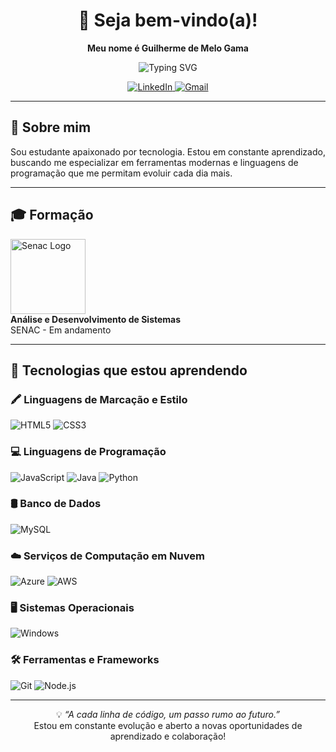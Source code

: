 <h1 align="center">👋 Seja bem-vindo(a)!</h1>

<p align="center">
  <strong>Meu nome é Guilherme de Melo Gama</strong>
</p>

<p align="center">
    <img src="https://readme-typing-svg.demolab.com?font=Fira+Code&pause=1000&color=22D3EE&center=true&vCenter=true&width=435&lines=Profissional+em+Formação;Entusiasta+por+Tecnologia;Comprometido+com+o+Aprendizado" alt="Typing SVG" />
  </p>

<p align="center">
  <a href="https://www.linkedin.com/in/guilherme-gama-455317379/" target="_blank">
    <img src="https://img.shields.io/badge/LinkedIn-0077B5?style=for-the-badge&logo=linkedin&logoColor=white" alt="LinkedIn">
  </a>
  <a href="mailto:guilhermegama978@gmail.com">
    <img src="https://img.shields.io/badge/Gmail-333333?style=for-the-badge&logo=gmail&logoColor=red" alt="Gmail">
  </a>
</p>

---

## 🚀 Sobre mim

Sou estudante apaixonado por tecnologia. Estou em constante aprendizado, buscando me especializar em ferramentas modernas e linguagens de programação que me permitam evoluir cada dia mais.

---
## 🎓 Formação

<p align="left">
  <img src="https://logodownload.org/wp-content/uploads/2014/10/senac-logo-1-1.png" width="120px" alt="Senac Logo">
  <br>
  <strong>Análise e Desenvolvimento de Sistemas</strong>
  <br>
  SENAC - Em andamento
</p>

---

## 🧠 Tecnologias que estou aprendendo

### 🖍️ Linguagens de Marcação e Estilo

![HTML5](https://img.shields.io/badge/HTML5-E34F26?style=for-the-badge&logo=html5&logoColor=white)
![CSS3](https://img.shields.io/badge/CSS3-1572B6?style=for-the-badge&logo=css3&logoColor=white)

### 💻 Linguagens de Programação

![JavaScript](https://img.shields.io/badge/JavaScript-F7DF1E?style=for-the-badge&logo=javascript&logoColor=black)
![Java](https://img.shields.io/badge/Java-%23ED8B00.svg?style=for-the-badge&logo=openjdk&logoColor=white)
![Python](https://img.shields.io/badge/Python-3670A0?style=for-the-badge&logo=python&logoColor=ffdd54)

### 🛢️ Banco de Dados

![MySQL](https://img.shields.io/badge/MySQL-00000F?style=for-the-badge&logo=mysql&logoColor=white)

### ☁️ Serviços de Computação em Nuvem

![Azure](https://img.shields.io/badge/Azure-0078D4?style=for-the-badge&logo=microsoftazure&logoColor=white)
![AWS](https://img.shields.io/badge/AWS-232F3E?style=for-the-badge&logo=amazon-aws&logoColor=white)

### 🖥️ Sistemas Operacionais

![Windows](https://img.shields.io/badge/Windows-0078D6?style=for-the-badge&logo=windows&logoColor=white)

### 🛠️ Ferramentas e Frameworks

![Git](https://img.shields.io/badge/Git-F05032?style=for-the-badge&logo=git&logoColor=white)
![Node.js](https://img.shields.io/badge/Node.js-339933?style=for-the-badge&logo=node.js&logoColor=white)

---
<div align="center">
<p>
  💡 <em>“A cada linha de código, um passo rumo ao futuro.”</em><br>
  Estou em constante evolução e aberto a novas oportunidades de aprendizado e colaboração!</p>
</div>
